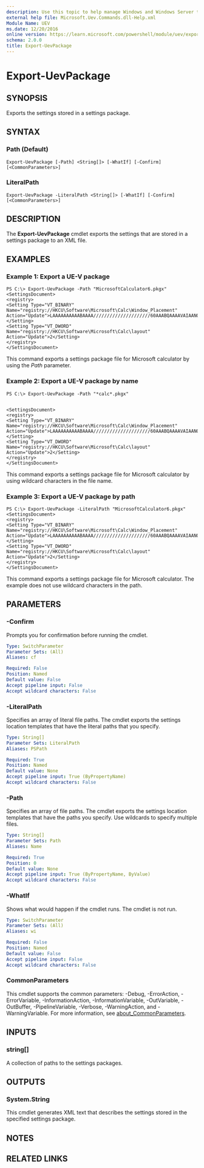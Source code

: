 ```yaml
---
description: Use this topic to help manage Windows and Windows Server technologies with Windows PowerShell.
external help file: Microsoft.Uev.Commands.dll-Help.xml
Module Name: UEV
ms.date: 12/20/2016
online version: https://learn.microsoft.com/powershell/module/uev/export-uevpackage?view=windowsserver2022-ps&wt.mc_id=ps-gethelp
schema: 2.0.0
title: Export-UevPackage
---
```


# Export-UevPackage

## SYNOPSIS
Exports the settings stored in a settings package.

## SYNTAX

### Path (Default)
```
Export-UevPackage [-Path] <String[]> [-WhatIf] [-Confirm] [<CommonParameters>]
```

### LiteralPath
```
Export-UevPackage -LiteralPath <String[]> [-WhatIf] [-Confirm] [<CommonParameters>]
```

## DESCRIPTION
The **Export-UevPackage** cmdlet exports the settings that are stored in a settings package to an XML file.

## EXAMPLES

### Example 1: Export a UE-V package
```
PS C:\> Export-UevPackage -Path "MicrosoftCalculator6.pkgx"
<SettingsDocument>
<registry>
<Setting Type="VT_BINARY" Name="registry://HKCU\Software\Microsoft\Calc\Window_Placement" Action="Update">LAAAAAAAAAABAAAA/////////////////////60AAABQAAAAVAIAANQBAAA=</Setting>
<Setting Type="VT_DWORD" Name="registry://HKCU\Software\Microsoft\Calc\layout" Action="Update">2</Setting>
</registry>
</SettingsDocument>
```

This command exports a settings package file for Microsoft calculator by using the *Path* parameter.

### Example 2: Export a UE-V package by name
```
PS C:\> Export-UevPackage -Path "*calc*.pkgx"


<SettingsDocument>
<registry>
<Setting Type="VT_BINARY" Name="registry://HKCU\Software\Microsoft\Calc\Window_Placement" Action="Update">LAAAAAAAAAABAAAA/////////////////////60AAABQAAAAVAIAANQBAAA=</Setting>
<Setting Type="VT_DWORD" Name="registry://HKCU\Software\Microsoft\Calc\layout" Action="Update">2</Setting>
</registry>
</SettingsDocument>
```

This command exports a settings package file for Microsoft calculator by using wildcard characters in the file name.

### Example 3: Export a UE-V package by path
```
PS C:\> Export-UevPackage -LiteralPath "MicrosoftCalculator6.pkgx"
<SettingsDocument>
<registry>
<Setting Type="VT_BINARY" Name="registry://HKCU\Software\Microsoft\Calc\Window_Placement" Action="Update">LAAAAAAAAAABAAAA/////////////////////60AAABQAAAAVAIAANQBAAA=</Setting>
<Setting Type="VT_DWORD" Name="registry://HKCU\Software\Microsoft\Calc\layout" Action="Update">2</Setting>
</registry>
</SettingsDocument>
```

This command exports a settings package file for Microsoft calculator.
The example does not use wildcard characters in the path.

## PARAMETERS

### -Confirm
Prompts you for confirmation before running the cmdlet.

```yaml
Type: SwitchParameter
Parameter Sets: (All)
Aliases: cf

Required: False
Position: Named
Default value: False
Accept pipeline input: False
Accept wildcard characters: False
```

### -LiteralPath
Specifies an array of literal file paths.
The cmdlet exports the settings location templates that have the literal paths that you specify.

```yaml
Type: String[]
Parameter Sets: LiteralPath
Aliases: PSPath

Required: True
Position: Named
Default value: None
Accept pipeline input: True (ByPropertyName)
Accept wildcard characters: False
```

### -Path
Specifies an array of file paths.
The cmdlet exports the settings location templates that have the paths you specify.
Use wildcards to specify multiple files.

```yaml
Type: String[]
Parameter Sets: Path
Aliases: Name

Required: True
Position: 0
Default value: None
Accept pipeline input: True (ByPropertyName, ByValue)
Accept wildcard characters: False
```

### -WhatIf
Shows what would happen if the cmdlet runs.
The cmdlet is not run.

```yaml
Type: SwitchParameter
Parameter Sets: (All)
Aliases: wi

Required: False
Position: Named
Default value: False
Accept pipeline input: False
Accept wildcard characters: False
```

### CommonParameters
This cmdlet supports the common parameters: -Debug, -ErrorAction, -ErrorVariable, -InformationAction, -InformationVariable, -OutVariable, -OutBuffer, -PipelineVariable, -Verbose, -WarningAction, and -WarningVariable. For more information, see [about_CommonParameters](https://go.microsoft.com/fwlink/?LinkID=113216).

## INPUTS

### string[]
A collection of paths to the settings packages.

## OUTPUTS

### System.String
This cmdlet generates XML text that describes the settings stored in the specified settings package.

## NOTES

## RELATED LINKS

